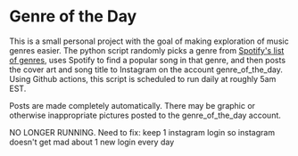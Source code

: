# Genre of the Day
This is a small personal project with the goal of making exploration of music genres easier. The python script randomly picks a genre from [Spotify's list of genres](https://gist.github.com/andytlr/4104c667a62d8145aa3a), uses Spotify to find a popular song in that genre, and then posts the cover art and song title to Instagram on the account genre_of_the_day. Using Github actions, this script is scheduled to run daily at roughly 5am EST. 

Posts are made completely automatically. There may be graphic or otherwise inappropriate pictures posted to the genre_of_the_day account. 

NO LONGER RUNNING.
Need to fix: keep 1 instagram login so instagram doesn't get mad about 1 new login every day
